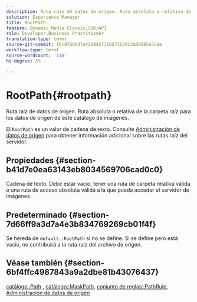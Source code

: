 ```yaml
---
description: Ruta raíz de datos de origen. Ruta absoluta o relativa de la carpeta raíz para los datos de origen de este catálogo de imágenes.
solution: Experience Manager
title: RootPath
feature: Dynamic Media Classic,SDK/API
role: Developer,Business Practitioner
translation-type: tm+mt
source-git-commit: f6c97606d7a4209427316d7367013ad9585a5cae
workflow-type: tm+mt
source-wordcount: '118'
ht-degree: 3%

---
```



# RootPath{#rootpath}

Ruta raíz de datos de origen. Ruta absoluta o relativa de la carpeta raíz para los datos de origen de este catálogo de imágenes.

El `RootPath` es un valor de cadena de texto. Consulte [Administración de datos de origen](../../../../../is-api/image-serving-api-ref/c-configuration-and-administration/c-managing-content/r-source-data.md#reference-4eebd51b2db2401c90be771d3382329e) para obtener información adicional sobre las rutas raíz del servidor.

## Propiedades {#section-b41d7e0ea63143eb8034569706cad0c0}

Cadena de texto. Debe estar vacío, tener una ruta de carpeta relativa válida o una ruta de acceso absoluta válida a la que pueda acceder el servidor de imágenes.

## Predeterminado {#section-7d66ff9a3d7a4e3b834769269cb01f4f}

Se hereda de `default::RootPath` si no se define. Si se define pero está vacío, no contribuirá a la ruta raíz del archivo de origen.

## Véase también {#section-6bf4ffc4987843a9a2dbe81b43076437}

[catálogo::Path](/help/aem-is-ir-api/is-api/image-catalog/image-serving-api-ref/c-image-catalog-reference/c-image-svg-data-reference/c-image-data-reference/r-path-cat.md) ,  [catálogo::MaskPath](/help/aem-is-ir-api/is-api/image-catalog/image-serving-api-ref/c-image-catalog-reference/c-image-svg-data-reference/c-image-data-reference/r-maskpath-cat.md),   [conjunto de reglas::PathRule](../../../../../is-api/image-catalog/image-serving-api-ref/c-image-catalog-reference/c-rule-set-reference/c-rule-set-reference.md#concept-3e5058cf3507470b82cac638df23ea8e),  [Administración de datos de origen](../../../../../is-api/image-serving-api-ref/c-configuration-and-administration/c-managing-content/r-source-data.md#reference-4eebd51b2db2401c90be771d3382329e)
